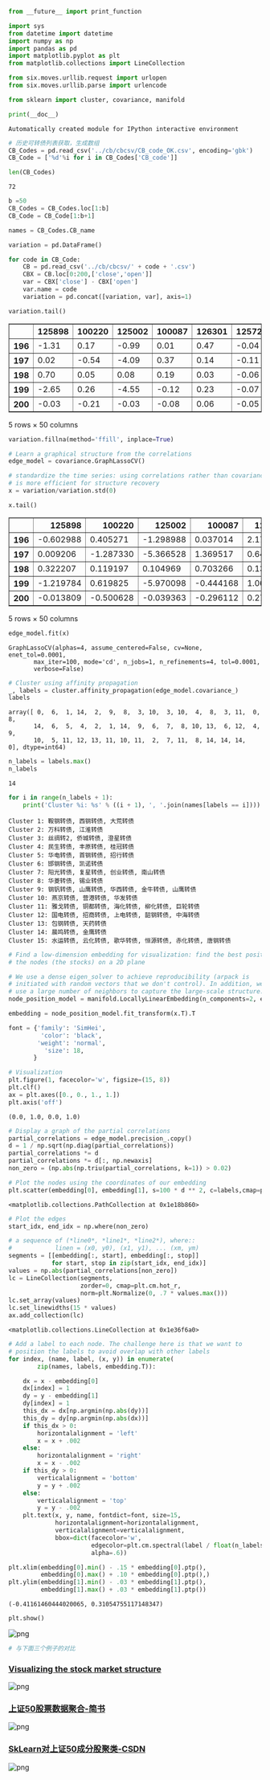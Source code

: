

```python
from __future__ import print_function
```


```python
import sys
from datetime import datetime
import numpy as np
import pandas as pd
import matplotlib.pyplot as plt
from matplotlib.collections import LineCollection
```


```python
from six.moves.urllib.request import urlopen
from six.moves.urllib.parse import urlencode
```


```python
from sklearn import cluster, covariance, manifold
```


```python
print(__doc__)
```

    Automatically created module for IPython interactive environment
    


```python
# 历史可转债列表获取，生成数组
CB_Codes = pd.read_csv('../cb/cbcsv/CB_code_OK.csv', encoding='gbk')
CB_Code = ['%d'%i for i in CB_Codes['CB_code']]
```


```python
len(CB_Codes)
```




    72




```python
b =50
CB_Codes = CB_Codes.loc[1:b]
CB_Code = CB_Code[1:b+1]
```


```python
names = CB_Codes.CB_name
```


```python
variation = pd.DataFrame()
```


```python
for code in CB_Code:
    CB = pd.read_csv('../cb/cbcsv/' + code + '.csv')
    CBX = CB.loc[0:200,['close','open']]
    var = CBX['close'] - CBX['open']
    var.name = code
    variation = pd.concat([variation, var], axis=1)
```


```python
variation.tail()
```


<div>
<table border="1" class="dataframe">
  <thead>
    <tr style="text-align: right;">
      <th></th>
      <th>125898</th>
      <th>100220</th>
      <th>125002</th>
      <th>100087</th>
      <th>126301</th>
      <th>125729</th>
      <th>125629</th>
      <th>100016</th>
      <th>100177</th>
      <th>125930</th>
      <th>...</th>
      <th>128031</th>
      <th>125717</th>
      <th>110078</th>
      <th>125960</th>
      <th>110026</th>
      <th>110567</th>
      <th>110971</th>
      <th>110227</th>
      <th>125709</th>
      <th>110598</th>
    </tr>
  </thead>
  <tbody>
    <tr>
      <th>196</th>
      <td>-1.31</td>
      <td>0.17</td>
      <td>-0.99</td>
      <td>0.01</td>
      <td>0.47</td>
      <td>-0.04</td>
      <td>-2.06</td>
      <td>0.51</td>
      <td>1.10</td>
      <td>0.50</td>
      <td>...</td>
      <td>0.00</td>
      <td>NaN</td>
      <td>-3.51</td>
      <td>-13.91</td>
      <td>NaN</td>
      <td>0.00</td>
      <td>-0.19</td>
      <td>-0.69</td>
      <td>0.15</td>
      <td>-0.50</td>
    </tr>
    <tr>
      <th>197</th>
      <td>0.02</td>
      <td>-0.54</td>
      <td>-4.09</td>
      <td>0.37</td>
      <td>0.14</td>
      <td>-0.11</td>
      <td>-0.82</td>
      <td>5.48</td>
      <td>1.39</td>
      <td>3.00</td>
      <td>...</td>
      <td>3.70</td>
      <td>NaN</td>
      <td>2.38</td>
      <td>0.00</td>
      <td>NaN</td>
      <td>0.16</td>
      <td>-1.76</td>
      <td>0.26</td>
      <td>0.32</td>
      <td>-2.45</td>
    </tr>
    <tr>
      <th>198</th>
      <td>0.70</td>
      <td>0.05</td>
      <td>0.08</td>
      <td>0.19</td>
      <td>0.03</td>
      <td>-0.06</td>
      <td>1.16</td>
      <td>-5.45</td>
      <td>0.02</td>
      <td>0.50</td>
      <td>...</td>
      <td>-3.70</td>
      <td>NaN</td>
      <td>-3.81</td>
      <td>13.87</td>
      <td>NaN</td>
      <td>0.04</td>
      <td>0.00</td>
      <td>0.28</td>
      <td>-0.07</td>
      <td>-0.14</td>
    </tr>
    <tr>
      <th>199</th>
      <td>-2.65</td>
      <td>0.26</td>
      <td>-4.55</td>
      <td>-0.12</td>
      <td>0.23</td>
      <td>-0.07</td>
      <td>1.73</td>
      <td>7.76</td>
      <td>0.85</td>
      <td>2.84</td>
      <td>...</td>
      <td>0.23</td>
      <td>NaN</td>
      <td>-4.73</td>
      <td>4.67</td>
      <td>NaN</td>
      <td>-0.19</td>
      <td>-2.74</td>
      <td>-0.25</td>
      <td>0.49</td>
      <td>-0.97</td>
    </tr>
    <tr>
      <th>200</th>
      <td>-0.03</td>
      <td>-0.21</td>
      <td>-0.03</td>
      <td>-0.08</td>
      <td>0.06</td>
      <td>-0.05</td>
      <td>-1.69</td>
      <td>0.12</td>
      <td>1.15</td>
      <td>0.40</td>
      <td>...</td>
      <td>-0.81</td>
      <td>NaN</td>
      <td>-1.78</td>
      <td>-5.52</td>
      <td>NaN</td>
      <td>-0.03</td>
      <td>-0.03</td>
      <td>0.10</td>
      <td>0.95</td>
      <td>0.57</td>
    </tr>
  </tbody>
</table>
<p>5 rows × 50 columns</p>
</div>




```python
variation.fillna(method='ffill', inplace=True)
```


```python
# Learn a graphical structure from the correlations
edge_model = covariance.GraphLassoCV()
```


```python
# standardize the time series: using correlations rather than covariance
# is more efficient for structure recovery
x = variation/variation.std(0)
```


```python
x.tail()
```




<div>
<table border="1" class="dataframe">
  <thead>
    <tr style="text-align: right;">
      <th></th>
      <th>125898</th>
      <th>100220</th>
      <th>125002</th>
      <th>100087</th>
      <th>126301</th>
      <th>125729</th>
      <th>125629</th>
      <th>100016</th>
      <th>100177</th>
      <th>125930</th>
      <th>...</th>
      <th>128031</th>
      <th>125717</th>
      <th>110078</th>
      <th>125960</th>
      <th>110026</th>
      <th>110567</th>
      <th>110971</th>
      <th>110227</th>
      <th>125709</th>
      <th>110598</th>
    </tr>
  </thead>
  <tbody>
    <tr>
      <th>196</th>
      <td>-0.602988</td>
      <td>0.405271</td>
      <td>-1.298988</td>
      <td>0.037014</td>
      <td>2.175536</td>
      <td>-0.145371</td>
      <td>-1.849375</td>
      <td>0.302294</td>
      <td>1.232257</td>
      <td>0.884297</td>
      <td>...</td>
      <td>0.000000</td>
      <td>-1.727093</td>
      <td>-1.624481</td>
      <td>-1.638676</td>
      <td>-0.847192</td>
      <td>0.000000</td>
      <td>-0.056756</td>
      <td>-0.280620</td>
      <td>0.067526</td>
      <td>-0.151766</td>
    </tr>
    <tr>
      <th>197</th>
      <td>0.009206</td>
      <td>-1.287330</td>
      <td>-5.366528</td>
      <td>1.369517</td>
      <td>0.648032</td>
      <td>-0.399771</td>
      <td>-0.736159</td>
      <td>3.248177</td>
      <td>1.557125</td>
      <td>5.305780</td>
      <td>...</td>
      <td>0.739194</td>
      <td>-1.727093</td>
      <td>1.101500</td>
      <td>0.000000</td>
      <td>-0.847192</td>
      <td>0.098800</td>
      <td>-0.525741</td>
      <td>0.105741</td>
      <td>0.144055</td>
      <td>-0.743652</td>
    </tr>
    <tr>
      <th>198</th>
      <td>0.322207</td>
      <td>0.119197</td>
      <td>0.104969</td>
      <td>0.703266</td>
      <td>0.138864</td>
      <td>-0.218057</td>
      <td>1.041396</td>
      <td>-3.230395</td>
      <td>0.022405</td>
      <td>0.884297</td>
      <td>...</td>
      <td>-0.739194</td>
      <td>-1.727093</td>
      <td>-1.763325</td>
      <td>1.633964</td>
      <td>-0.847192</td>
      <td>0.024700</td>
      <td>0.000000</td>
      <td>0.113875</td>
      <td>-0.031512</td>
      <td>-0.042494</td>
    </tr>
    <tr>
      <th>199</th>
      <td>-1.219784</td>
      <td>0.619825</td>
      <td>-5.970098</td>
      <td>-0.444168</td>
      <td>1.064624</td>
      <td>-0.254400</td>
      <td>1.553116</td>
      <td>4.599608</td>
      <td>0.952199</td>
      <td>5.022805</td>
      <td>...</td>
      <td>0.045950</td>
      <td>-1.727093</td>
      <td>-2.189115</td>
      <td>0.550152</td>
      <td>-0.847192</td>
      <td>-0.117325</td>
      <td>-0.818484</td>
      <td>-0.101674</td>
      <td>0.220585</td>
      <td>-0.294426</td>
    </tr>
    <tr>
      <th>200</th>
      <td>-0.013809</td>
      <td>-0.500628</td>
      <td>-0.039363</td>
      <td>-0.296112</td>
      <td>0.277728</td>
      <td>-0.181714</td>
      <td>-1.517206</td>
      <td>0.071128</td>
      <td>1.288269</td>
      <td>0.707437</td>
      <td>...</td>
      <td>-0.161824</td>
      <td>-1.727093</td>
      <td>-0.823811</td>
      <td>-0.650287</td>
      <td>-0.847192</td>
      <td>-0.018525</td>
      <td>-0.008962</td>
      <td>0.040670</td>
      <td>0.427665</td>
      <td>0.173013</td>
    </tr>
  </tbody>
</table>
<p>5 rows × 50 columns</p>
</div>




```python
edge_model.fit(x)
```




    GraphLassoCV(alphas=4, assume_centered=False, cv=None, enet_tol=0.0001,
           max_iter=100, mode='cd', n_jobs=1, n_refinements=4, tol=0.0001,
           verbose=False)




```python
# Cluster using affinity propagation
_, labels = cluster.affinity_propagation(edge_model.covariance_)
labels
```




    array([ 0,  6,  1, 14,  2,  9,  8,  3, 10,  3, 10,  4,  8,  3, 11,  0,  8,
           14,  6,  5,  4,  2,  1, 14,  9,  6,  7,  8, 10, 13,  6, 12,  4,  9,
           10,  5, 11, 12, 13, 11, 10, 11,  2,  7, 11,  8, 14, 14, 14,  0], dtype=int64)




```python
n_labels = labels.max()
n_labels
```




    14




```python
for i in range(n_labels + 1):
    print('Cluster %i: %s' % ((i + 1), ', '.join(names[labels == i])))
```

    Cluster 1: 鞍钢转债, 西钢转债, 大荒转债
    Cluster 2: 万科转债, 江淮转债
    Cluster 3: 丝绸转2, 侨城转债, 澄星转债
    Cluster 4: 民生转债, 丰原转债, 桂冠转债
    Cluster 5: 华电转债, 首钢转债, 招行转债
    Cluster 6: 邯钢转债, 凯诺转债
    Cluster 7: 阳光转债, 复星转债, 创业转债, 南山转债
    Cluster 8: 华菱转债, 锡业转债
    Cluster 9: 钢钒转债, 山鹰转债, 华西转债, 金牛转债, 山鹰转债
    Cluster 10: 燕京转债, 营港转债, 华发转债
    Cluster 11: 雅戈转债, 铜都转债, 海化转债, 柳化转债, 巨轮转债
    Cluster 12: 国电转债, 招商转债, 上电转债, 韶钢转债, 中海转债
    Cluster 13: 包钢转债, 天药转债
    Cluster 14: 晨鸣转债, 金鹰转债
    Cluster 15: 水运转债, 云化转债, 歌华转债, 恒源转债, 赤化转债, 唐钢转债
    


```python
# Find a low-dimension embedding for visualization: find the best position of
# the nodes (the stocks) on a 2D plane
```


```python
# We use a dense eigen_solver to achieve reproducibility (arpack is
# initiated with random vectors that we don't control). In addition, we
# use a large number of neighbors to capture the large-scale structure.
node_position_model = manifold.LocallyLinearEmbedding(n_components=2, eigen_solver='dense', n_neighbors=6)
```


```python
embedding = node_position_model.fit_transform(x.T).T
```


```python
font = {'family': 'SimHei',
         'color': 'black',
        'weight': 'normal',
          'size': 18,
       }
```


```python
# Visualization
plt.figure(1, facecolor='w', figsize=(15, 8))
plt.clf()
ax = plt.axes([0., 0., 1., 1.])
plt.axis('off')
```




    (0.0, 1.0, 0.0, 1.0)




```python
# Display a graph of the partial correlations
partial_correlations = edge_model.precision_.copy()
d = 1 / np.sqrt(np.diag(partial_correlations))
partial_correlations *= d
partial_correlations *= d[:, np.newaxis]
non_zero = (np.abs(np.triu(partial_correlations, k=1)) > 0.02)
```


```python
# Plot the nodes using the coordinates of our embedding
plt.scatter(embedding[0], embedding[1], s=100 * d ** 2, c=labels,cmap=plt.cm.spectral)
```




    <matplotlib.collections.PathCollection at 0x1e18b860>




```python
# Plot the edges
start_idx, end_idx = np.where(non_zero)
```


```python
# a sequence of (*line0*, *line1*, *line2*), where::
#            linen = (x0, y0), (x1, y1), ... (xm, ym)
segments = [[embedding[:, start], embedding[:, stop]]
            for start, stop in zip(start_idx, end_idx)]
values = np.abs(partial_correlations[non_zero])
lc = LineCollection(segments,
                    zorder=0, cmap=plt.cm.hot_r,
                    norm=plt.Normalize(0, .7 * values.max()))
lc.set_array(values)
lc.set_linewidths(15 * values)
ax.add_collection(lc)
```




    <matplotlib.collections.LineCollection at 0x1e36f6a0>




```python
# Add a label to each node. The challenge here is that we want to
# position the labels to avoid overlap with other labels
for index, (name, label, (x, y)) in enumerate(
        zip(names, labels, embedding.T)):

    dx = x - embedding[0]
    dx[index] = 1
    dy = y - embedding[1]
    dy[index] = 1
    this_dx = dx[np.argmin(np.abs(dy))]
    this_dy = dy[np.argmin(np.abs(dx))]
    if this_dx > 0:
        horizontalalignment = 'left'
        x = x + .002
    else:
        horizontalalignment = 'right'
        x = x - .002
    if this_dy > 0:
        verticalalignment = 'bottom'
        y = y + .002
    else:
        verticalalignment = 'top'
        y = y - .002
    plt.text(x, y, name, fontdict=font, size=15,
             horizontalalignment=horizontalalignment,
             verticalalignment=verticalalignment,
             bbox=dict(facecolor='w',
                       edgecolor=plt.cm.spectral(label / float(n_labels)),
                       alpha=.6))
```


```python
plt.xlim(embedding[0].min() - .15 * embedding[0].ptp(),
         embedding[0].max() + .10 * embedding[0].ptp(),)
plt.ylim(embedding[1].min() - .03 * embedding[1].ptp(),
         embedding[1].max() + .03 * embedding[1].ptp())
```




    (-0.41161460444020065, 0.31054755117148347)




```python
plt.show()
```


![png](output_31_0.png)

```python
# 与下面三个例子的对比
```

### [Visualizing the stock market structure](http://scikit-learn.org/stable/auto_examples/applications/plot_stock_market.html#stock-market)

![png](sphx_glr_plot_stock_market_001.png)

### [上证50股票数据聚合-简书](http://www.jianshu.com/p/6373df51da19)

![png](1sz50.png)

### [SkLearn对上证50成分股聚类-CSDN](http://blog.csdn.net/matrix_laboratory/article/details/50738917)

![png](2sz50.png)
